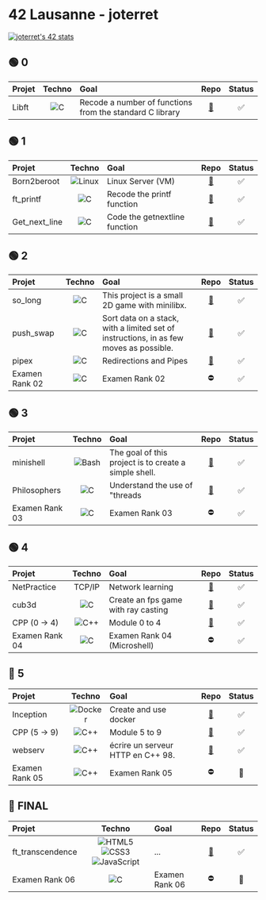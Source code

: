 # 42 Lausanne - joterret

[![joterret's 42 stats](https://badge.mediaplus.ma/darkblue/joterret?1337Badge=off&UM6P=off)](https://github.com/oakoudad/badge42)

## 🟢 0
| Projet            | Techno                                                                                                      |Goal                                                                                             | Repo                                                  |Status|
| :---------------  |:-------------------------------------------------------------------------------------------------------:    |:------------------------------------------------------------------------------------------      |:-----:                                                 |:------:|
| Libft             |<img alt="C" 			        src="https://img.shields.io/badge/-C-A8B9CC?logo=C&logoColor=white"/>             |Recode a number of functions from the standard C library                                         |[🔗](https://github.com/Madness807/42_libft)           |✅|

## 🟢 1
| **Projet**        | **Techno**                                                                                                  |**Goal**                                                                                         |**Repo**                                               |**Status**|
| :---------------  |:-------------------------------------------------------------------------------------------------------:    |:------------------------------------------------------------------------------------------                                                                                                                                                            |:-----:                                                |:------:|
| Born2beroot       | <img alt="Linux" 		    src="https://img.shields.io/badge/-Linux-FCC624?logo=Linux&logoColor=white"/>       | Linux Server (VM)                                                                               |[🔗](https://github.com/Madness807/42_Born2beroot)     |✅|
| ft_printf         | <img alt="C" 			      src="https://img.shields.io/badge/-C-A8B9CC?logo=C&logoColor=white"/>               | Recode the printf function                                                                      |[🔗](https://github.com/Madness807/42_ft_printf)       |✅|
| Get_next_line     | <img alt="C" 			      src="https://img.shields.io/badge/-C-A8B9CC?logo=C&logoColor=white"/>               | Code the getnextline function                                                                   |[🔗](https://github.com/Madness807/42_get_next_line)   |✅|

## 🟢 2
| Projet            | Techno                                                                                                      |Goal                                                                                             |Repo                                                   |Status|
| :---------------  |:-------------------------------------------------------------------------------------------------------:    |:------------------------------------------------------------------------------------------                                                                                                                                                            |:-----:                                                |:------:| 
| so_long           | <img alt="C" 			      src="https://img.shields.io/badge/-C-A8B9CC?logo=C&logoColor=white"/>               |This project is a small 2D game with minilibx.                                                   |[🔗](https://github.com/Madness807/so_long)            |✅|
| push_swap         | <img alt="C" 			      src="https://img.shields.io/badge/-C-A8B9CC?logo=C&logoColor=white"/>               |Sort data on a stack, with a limited set of instructions, in as few moves as possible.           |[🔗](https://github.com/Madness807/42_push_swap)       |✅|
| pipex             | <img alt="C" 			      src="https://img.shields.io/badge/-C-A8B9CC?logo=C&logoColor=white"/>               |Redirections and Pipes                                                                           |[🔗](https://github.com/Madness807/42_pipex)           |✅|
| Examen Rank 02    | <img alt="C" 			      src="https://img.shields.io/badge/-C-A8B9CC?logo=C&logoColor=white"/>               |Examen Rank 02                                                                                   |⛔️                                                     |✅|

## 🟢 3
| Projet            | Techno                                                                                                      |Goal                                                                                             |Repo                                                    |Status|
| :---------------  |:-------------------------------------------------------------------------------------------------------:    |:------------------------------------------------------------------------------------------                                                                                                                                                           |:-----:                                                 |:------:| 
| minishell         | <img alt="Bash" 		    src="https://img.shields.io/badge/-C-A8B9CC?logo=C&logoColor=white"/>               |The goal of this project is to create a simple shell.                                            |[🔗](https://github.com/Madness807/minishell)           |✅|
| Philosophers      | <img alt="C" 			      src="https://img.shields.io/badge/-C-A8B9CC?logo=C&logoColor=white"/>               |Understand the use of "threads                                                                   |[🔗](https://github.com/Madness807/Philosophers)        |✅|
| Examen Rank 03    | <img alt="C" 			      src="https://img.shields.io/badge/-C-A8B9CC?logo=C&logoColor=white"/>               |Examen Rank 03                                                                                   |⛔️                                                      |✅|

## 🟢 4
| Projet            | Techno                                                                                                      |Goal                                                                                             |Repo                                                    |Status|
| :---------------  |:-------------------------------------------------------------------------------------------------------:    |:------------------------------------------------------------------------------------------                                                                                                                                                           |:-----:                                                 |:------:| 
| NetPractice       |  TCP/IP                                                                                                     |Network learning                                                                                 | [🔗](https://github.com/Madness807/NetPractice)        |✅|
| cub3d             | <img alt="C" 			      src="https://img.shields.io/badge/-C-A8B9CC?logo=C&logoColor=white"/>               |Create an fps game with ray casting                                                              | [🔗](https://github.com/Madness807/cub3d)              |✅|
| CPP (0 -> 4)      | <img alt="C++" 			    src="https://img.shields.io/badge/-C++-00599C?logo=C++&logoColor=white"/>           |Module 0 to 4                                                                                    | [🔗](https://github.com/Madness807/CPP)                |✅|
| Examen Rank 04    | <img alt="C" 			      src="https://img.shields.io/badge/-C-A8B9CC?logo=C&logoColor=white"/>               |Examen Rank 04 (Microshell)                                                                      | ⛔️                                                     |✅|

## 🔵 5
| Projet            | Techno                                                                                                      |Goal                                                                                             |Repo                                                    |Status|
| :---------------  |:-------------------------------------------------------------------------------------------------------:    |:------------------------------------------------------------------------------------------                                                                                                                                                           |:-----:                                                 |:------:| 
| Inception         | <img alt="Docker" 		  src="https://img.shields.io/badge/-Docker-2496ED?logo=Docker&logoColor=white"/>     |Create and use docker                                                                            | [🔗](https://github.com/Madness807/Inception)          |✅|
| CPP (5 -> 9)      | <img alt="C++" 			    src="https://img.shields.io/badge/-C++-00599C?logo=C++&logoColor=white"/>           |Module 5 to 9                                                                                    | [🔗](https://github.com/Madness807/CPP)                |✅|
| webserv           | <img alt="C++" 			    src="https://img.shields.io/badge/-C++-00599C?logo=C++&logoColor=white"/>            |écrire un serveur HTTP en C++ 98.                 | [🔗](https://github.com/Madness807/webserv)            |✅|
| Examen Rank 05    | <img alt="C++" 			    src="https://img.shields.io/badge/-C++-00599C?logo=C++&logoColor=white"/>           |Examen Rank 05                                                                                   | ⛔️                                                     |🔲|

## 🔴 FINAL
| Projet            | Techno                                                                                                      |Goal                                                                                             |Repo                                                    |Status|
| :---------------  |:-------------------------------------------------------------------------------------------------------:    |:------------------------------------------------------------------------------------------                                                                                                                                                           |:-----:                                                  |:------:| 
| ft_transcendence  | <img alt="HTML5" 		src="https://img.shields.io/badge/-HTML5-E34F26?logo=HTML5&logoColor=white"/> <img alt="CSS3" 		src="https://img.shields.io/badge/-CSS3-1572B6?logo=CSS3&logoColor=white"/> <img alt="JavaScript" 		src="https://img.shields.io/badge/-JavaScript-F7DF1E?logo=JavaScript&logoColor=white"/>                                                                                                            |...                                                                                              |[🔗](https://github.com/Madness807/ft_transcendence)    |✅|
| Examen Rank 06    | <img alt="C" 			      src="https://img.shields.io/badge/-C-A8B9CC?logo=C&logoColor=white"/>              |Examen Rank 06                                                                                   | ⛔️                                                     |🔲|
